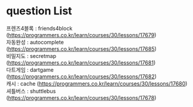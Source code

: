 
# question List 

프렌즈4블록 : friends4block (https://programmers.co.kr/learn/courses/30/lessons/17679)  
자동완성 : autocomplete (https://programmers.co.kr/learn/courses/30/lessons/17685)  
비밀지도 : secretmap (https://programmers.co.kr/learn/courses/30/lessons/17681)  
다트게임 : dartgame (https://programmers.co.kr/learn/courses/30/lessons/17682)  
캐시 : cache (https://programmers.co.kr/learn/courses/30/lessons/17680)  
셔틀버스 : shuttlebus (https://programmers.co.kr/learn/courses/30/lessons/17678)  